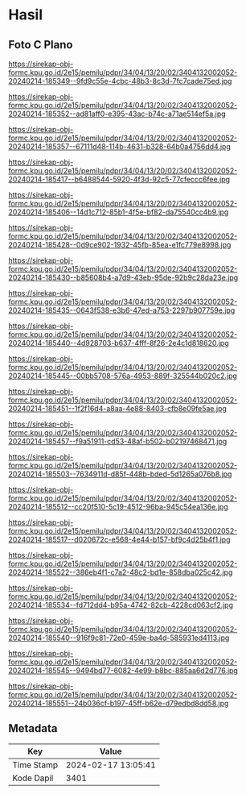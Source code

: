 # Hasil

## Foto C Plano

https://sirekap-obj-formc.kpu.go.id/2e15/pemilu/pdpr/34/04/13/20/02/3404132002052-20240214-185349--9fd9c55e-4cbc-48b3-8c3d-7fc7cade75ed.jpg

https://sirekap-obj-formc.kpu.go.id/2e15/pemilu/pdpr/34/04/13/20/02/3404132002052-20240214-185352--ad81aff0-e395-43ac-b74c-a71ae514ef5a.jpg

https://sirekap-obj-formc.kpu.go.id/2e15/pemilu/pdpr/34/04/13/20/02/3404132002052-20240214-185357--67111d48-114b-4631-b328-64b0a4756dd4.jpg

https://sirekap-obj-formc.kpu.go.id/2e15/pemilu/pdpr/34/04/13/20/02/3404132002052-20240214-185417--b6488544-5920-4f3d-92c5-77cfeccc6fee.jpg

https://sirekap-obj-formc.kpu.go.id/2e15/pemilu/pdpr/34/04/13/20/02/3404132002052-20240214-185406--14d1c712-85b1-4f5e-bf82-da75540cc4b9.jpg

https://sirekap-obj-formc.kpu.go.id/2e15/pemilu/pdpr/34/04/13/20/02/3404132002052-20240214-185428--0d9ce902-1932-45fb-85ea-e1fc779e8998.jpg

https://sirekap-obj-formc.kpu.go.id/2e15/pemilu/pdpr/34/04/13/20/02/3404132002052-20240214-185430--b85608b4-a7d9-43eb-95de-92b9c28da23e.jpg

https://sirekap-obj-formc.kpu.go.id/2e15/pemilu/pdpr/34/04/13/20/02/3404132002052-20240214-185435--0643f538-e3b6-47ed-a753-2297b907759e.jpg

https://sirekap-obj-formc.kpu.go.id/2e15/pemilu/pdpr/34/04/13/20/02/3404132002052-20240214-185440--4d928703-b637-4fff-8f26-2e4c1d818620.jpg

https://sirekap-obj-formc.kpu.go.id/2e15/pemilu/pdpr/34/04/13/20/02/3404132002052-20240214-185445--00bb5708-576a-4953-889f-325544b020c2.jpg

https://sirekap-obj-formc.kpu.go.id/2e15/pemilu/pdpr/34/04/13/20/02/3404132002052-20240214-185451--1f2f16d4-a8aa-4e88-8403-cfb8e09fe5ae.jpg

https://sirekap-obj-formc.kpu.go.id/2e15/pemilu/pdpr/34/04/13/20/02/3404132002052-20240214-185457--f9a51911-cd53-48af-b502-b02197468471.jpg

https://sirekap-obj-formc.kpu.go.id/2e15/pemilu/pdpr/34/04/13/20/02/3404132002052-20240214-185503--7634911d-d85f-448b-bded-5d1265a076b8.jpg

https://sirekap-obj-formc.kpu.go.id/2e15/pemilu/pdpr/34/04/13/20/02/3404132002052-20240214-185512--cc20f510-5c19-4512-96ba-945c54ea136e.jpg

https://sirekap-obj-formc.kpu.go.id/2e15/pemilu/pdpr/34/04/13/20/02/3404132002052-20240214-185517--d020672c-e568-4e44-b157-bf9c4d25b4f1.jpg

https://sirekap-obj-formc.kpu.go.id/2e15/pemilu/pdpr/34/04/13/20/02/3404132002052-20240214-185522--386eb4f1-c7a2-48c2-bd1e-858dba025c42.jpg

https://sirekap-obj-formc.kpu.go.id/2e15/pemilu/pdpr/34/04/13/20/02/3404132002052-20240214-185534--fd712dd4-b95a-4742-82cb-4228cd063cf2.jpg

https://sirekap-obj-formc.kpu.go.id/2e15/pemilu/pdpr/34/04/13/20/02/3404132002052-20240214-185540--916f9c81-72e0-459e-ba4d-585931ed4113.jpg

https://sirekap-obj-formc.kpu.go.id/2e15/pemilu/pdpr/34/04/13/20/02/3404132002052-20240214-185545--9494bd77-6082-4e99-b8bc-885aa6d2d776.jpg

https://sirekap-obj-formc.kpu.go.id/2e15/pemilu/pdpr/34/04/13/20/02/3404132002052-20240214-185551--24b036cf-b197-45ff-b62e-d79edbd8dd58.jpg


## Metadata

| Key        | Value               |
| ---------- | ------------------- |
| Time Stamp | 2024-02-17 13:05:41 |
| Kode Dapil | 3401                |



